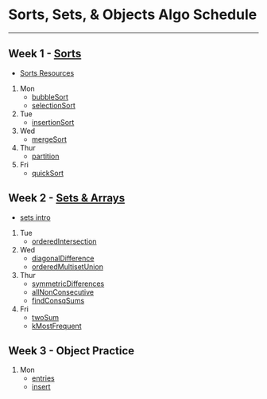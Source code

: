 # Sorts, Sets, & Objects Algo Schedule

---

## Week 1 - [Sorts](../../sorts)

- [Sorts Resources](../../sorts/Sorts.md)

1. Mon
   - [bubbleSort](../../sorts/bubbleSortSln.js)
   - [selectionSort](../../sorts/selectionSortSln.js)
2. Tue
   - [insertionSort](../../sorts/insertionSort.js)
3. Wed
   - [mergeSort](../../sorts/mergeSort.js)
4. Thur
   - [partition](../../sorts/partition.js)
5. Fri
   - [quickSort](../../sorts/quickSort.js)

## Week 2 - [Sets & Arrays](../../arrays)

- [sets intro](../../arrays/sets.md)

1. Tue
   - [orderedIntersection](../../arrays/orderedIntersection.js)
2. Wed
   - [diagonalDifference](../../arrays/diagonalDifference.js)
   - [orderedMultisetUnion](../../arrays/orderedMultisetUnion.js)
3. Thur
   - [symmetricDifferences](../../arrays/symmetricDifferences.js)
   - [allNonConsecutive](../../arrays/allNonConsecutive.js)
   - [findConsqSums](../../arrays/findConsqSums.js)
4. Fri
   - [twoSum](../../arrays/twoSum.js)
   - [kMostFrequent](../../arrays/kMostFrequent.js)

## Week 3 - Object Practice

1. Mon
   - [entries](../../recreated_methods/Object/entries.js)
   - [insert](../../objects/insert.js)
